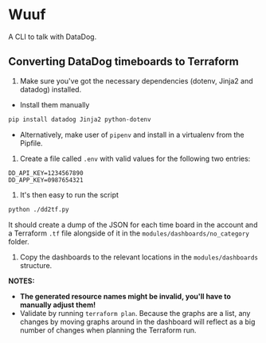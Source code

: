 # Wuuf

A CLI to talk with DataDog. 

## Converting DataDog timeboards to Terraform 

1. Make sure you've got the necessary dependencies (dotenv, Jinja2 and datadog) installed.

  * Install them manually
  ```bash
  pip install datadog Jinja2 python-dotenv
  ```
 * Alternatively, make user of `pipenv` and install in a virtualenv from the Pipfile.
1. Create a file called `.env` with valid values for the following two entries:
  ```
  DD_API_KEY=1234567890
  DD_APP_KEY=0987654321
  ```

1. It's then easy to run the script

  ```bash
  python ./dd2tf.py
  ```

  It should create a dump of the JSON for each time board in the account and a Terraform `.tf` file alongside of it in the `modules/dashboards/no_category` folder.
1. Copy the dashboards to the relevant locations in the `modules/dashboards` structure.

**NOTES:**

 * **The generated resource names might be invalid, you'll have to manually adjust them!**
 * Validate by running `terraform plan`. Because the graphs are a list, any changes by moving graphs around in the dashboard will reflect as a big number of changes when planning the Terraform run.
